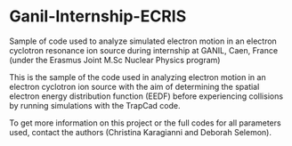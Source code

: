 # Ganil-Internship-ECRIS
Sample of code used to analyze simulated electron motion in an electron cyclotron resonance ion source during internship at GANIL, Caen, France (under the Erasmus Joint M.Sc Nuclear Physics program)

This is the sample of the code used in analyzing electron motion in an electron cyclotron ion source with the aim of determining the spatial electron energy distribution function (EEDF) before experiencing collisions by running simulations with the TrapCad code.

To get more information on this project or the full codes for all parameters used, contact the authors (Christina Karagianni and Deborah Selemon).
